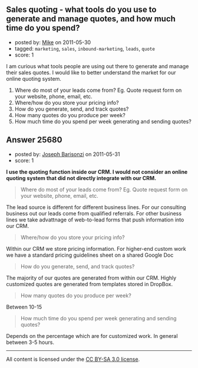 ## Sales quoting - what tools do you use to generate and manage quotes, and how much time do you spend?

- posted by: [Mike](https://stackexchange.com/users/-1/9699-mike) on 2011-05-30
- tagged: `marketing`, `sales`, `inbound-marketing`, `leads`, `quote`
- score: 1

I am curious what tools people are using out there to generate and manage their sales quotes. I would like to better understand the market for our online quoting system. 

1. Where do most of your leads come from? Eg. Quote request form on your website, phone, email, etc. 
2. Where/how do you store your pricing info? 
3. How do you generate, send, and track quotes? 
4. How many quotes do you produce per week?
5. How much time do you spend per week generating and sending quotes? 




## Answer 25680

- posted by: [Joseph Barisonzi](https://stackexchange.com/users/-1/8791-joseph-barisonzi) on 2011-05-31
- score: 1

**I use the quoting function inside our CRM. I would not consider an online quoting system that did not directly integrate with our CRM.**

> Where do most of your leads come from?
> Eg. Quote request form on your
> website, phone, email, etc.

The lead source is different for different business lines. For our consulting business out  our leads come from qualified referrals. For other business lines we take advattnage of web-to-lead forms that push information into our CRM.

> Where/how do you store your pricing
> info?

Within our CRM we store pricing information. For higher-end custom work we have a standard pricing guidelines sheet on a shared Google Doc

> How do you generate, send, and track
> quotes?

The majority of our quotes are generated from within our CRM. Highly customized quotes are generated from templates stored in DropBox. 


> How many quotes do you produce per
> week?

Between 10-15

> How much time do you spend per week
> generating and sending quotes?

Depends on the percentage which are for customized work. In general between 3-5 hours.



---

All content is licensed under the [CC BY-SA 3.0 license](https://creativecommons.org/licenses/by-sa/3.0/).
